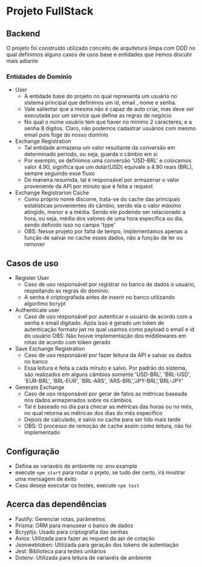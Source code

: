 # Projeto FullStack

## Backend
O projeto foi construído utilizado conceito de arquitetura limpa com DDD no qual definimos alguns casos de usos base e entidades que iremos discutir mais adiante

### Entidades de Domínio
- User
  - A entidade base do projeto no qual representa um usuário no sistema principal que definimos um id, email , nome e senha.
  - Vale salientar que a mesma não é capaz de auto criar, mas deve ser executada por um service que define as regras de negócio
  - No qual o nome usuário tem que haver no mínimo 2 caracteres, e a senha 8 dígitos. Claro, não podemos cadastrar usuários com mesmo email pois foge do nosso domínio
- Exchange Registration
  - Tal entidade armazena um valor resultante da conversão em determinado período, ou seja, guarda o câmbio em si
  - Por exemplo, se definimos uma conversão 'USD-BRL' e colocamos valor 4.90, significa que um dolar(USD) equivale a 4.90 reais (BRL), sempre seguindo esse fluxo
  - De maneira resumida, tal é responsável por armazenar o valor proveniente da API por minuto que é feita a request
- Exchange Registrarion Cache
  - Como próprio nome discorre, trata-se do cache das principais estatisticas provenientes do câmbio, sendo ela o valor máximo atingido, menor e a média. Sendo ele podendo ser relacionado a hora, ou seja, média dos valores de uma hora específica ou dia, sendo definido isso no campo 'type'
  - OBS: Nesse projeto por falta de tempo, implementamos apenas a função de salvar no cache esses dados, não a função de ler ou remover

## Casos de uso
- Register User
  - Caso de uso responsável por registrar no banco de dados o usuário, respeitando as regras do domínio.
  - A senha é criptografada antes de inserir no banco utilizando algoritmo bcrypt
- Authenticate user
  - Caso de uso responsável por autenticar o usuário de acordo com a senha e email digitado. Após isso é gerado um token de autenticação formato jwt no qual usamos como payload o email e id do usuário
  OBS: Não houve implementação dos middlewares em rotas de acordo com token gerado
- Save Exchange Registration
  - Caso de uso responsável por fazer leitura da API e salvar os dados no banco
  - Essa leitura é feita a cada minuto e salvo. Por padrão do sistema, são realizados em alguns câmbios somente 'USD-BRL', 'BRL-USD', 'EUR-BRL', 'BRL-EUR', 'BRL-ARS', 'ARS-BRL','JPY-BRL','BRL-JPY'
- Generate Exchange
  - Caso de uso responsável por gerar de fatos as métricas baseada nos dados armazenados sobre os câmbios.
  - Tal é baseado no dia para checar as métricas das horas ou no mês, no qual retorna as métricas dos dias do mês específico
  - Depois de calculado, é salvo no cache para ser lido mais tarde
  - OBS: O processo de remoção de cache assim como leitura, não foi implementado

## Configuração
- Defina as variavéis de ambiente no .env.example
- execute `npm start` para rodar o prjeto, se tudo der certo, irá mostrar uma mensagem de êxito
- Caso deseje executar os testes, execute `npm test`

## Acerca das dependências
- Fastify: Gerenciar rotas, parâmetros
- Prisma: ORM para manusear o banco de dados
- Bcryptjs: Usado para criptografia das senhas
- Axios: Utilizada para fazer as request da api de cotação
- Jsonwebtoken: Utilizada para geração dos tokens de autentiação
- Jest: Biblioteca para testes unitários
- Dotenv: Utilizada para leitura de variavéis de ambiente
